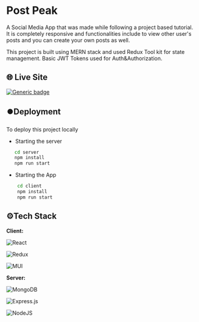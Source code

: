 
# Post Peak

A Social Media App that was made while following a project based tutorial. It is completely responsive and functionalities include to view other user's posts and you can create your own posts as well. 

This project is built using MERN stack and used Redux Tool kit for state management. Basic JWT Tokens used for Auth&Authorization. 

## 
## 🌐 Live Site

[![Generic badge](https://img.shields.io/badge/website-up-green.svg)](https://postpeak-frontend.onrender.com/)


## ⏺️Deployment

To deploy this project locally

- Starting the server 

```bash
   cd server
   npm install
   npm run start
```

- Starting the App
```bash
    cd client
    npm install
    npm run start
```
    


## ⚙️Tech Stack

**Client:**

![React](https://img.shields.io/badge/react-%2320232a.svg?style=for-the-badge&logo=react&logoColor=%2361DAFB)

 ![Redux](https://img.shields.io/badge/redux-%23593d88.svg?style=for-the-badge&logo=redux&logoColor=white)

 ![MUI](https://img.shields.io/badge/MUI-%230081CB.svg?style=for-the-badge&logo=mui&logoColor=white)

**Server:** 

![MongoDB](https://img.shields.io/badge/MongoDB-%234ea94b.svg?style=for-the-badge&logo=mongodb&logoColor=white)

![Express.js](https://img.shields.io/badge/express.js-%23404d59.svg?style=for-the-badge&logo=express&logoColor=%2361DAFB)

![NodeJS](https://img.shields.io/badge/node.js-6DA55F?style=for-the-badge&logo=node.js&logoColor=white)

